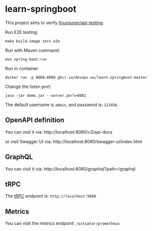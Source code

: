 # learn-springboot
This project aims to verify [linuxsuren/api-testing](https://github.com/LinuxSuRen/api-testing).

Run E2E testing:

```shell
make build-image test-e2e
```

Run with Maven command:

```shell
mvn spring-boot:run
```

Run in container:

```shell
docker run -p 8080:8080 ghcr.io/devops-ws/learn-springboot:master
```

Change the listen port:
```shell
java -jar demo.jar --server.port=8081
```

The default username is `admin`, and password is: `123456`.

## OpenAPI definition
You can visit it via: http://localhost:8080/v3/api-docs

or visit Swagger UI via: http://localhost:8080/swagger-ui/index.html

## GraphQL
You can visit it via: http://localhost:8080/graphiql?path=/graphql

## tRPC
The [tRPC](https://github.com/trpc-group/trpc-java) endpoint is: `http://localhost:9090`

## Metrics
You can visit the metrics endpoint: `/actuator/prometheus`
